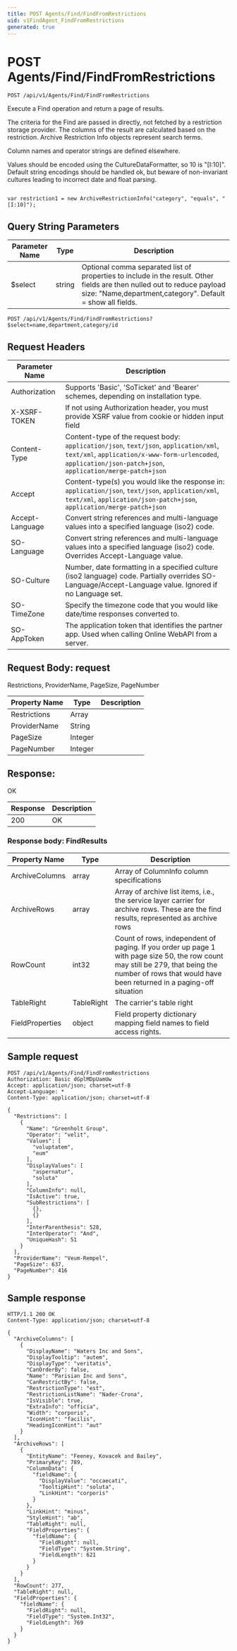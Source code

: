 ```yaml
---
title: POST Agents/Find/FindFromRestrictions
uid: v1FindAgent_FindFromRestrictions
generated: true
---
```


# POST Agents/Find/FindFromRestrictions

```http
POST /api/v1/Agents/Find/FindFromRestrictions
```

Execute a Find operation and return a page of results.


The criteria for the Find are passed in directly, not fetched by a restriction storage provider. The columns of the result are calculated based on the restriction. 
Archive Restriction Info objects represent search terms.


Column names and operator strings are defined elsewhere.


Values should be encoded using the CultureDataFormatter, so 10 is "[I:10]".
Default string encodings should be handled ok, but beware of non-invariant cultures leading to incorrect date and float parsing.






```

var restriction1 = new ArchiveRestrictionInfo("category", "equals", "[I:10]");

```






## Query String Parameters

| Parameter Name | Type |  Description |
|----------------|------|--------------|
| $select | string |  Optional comma separated list of properties to include in the result. Other fields are then nulled out to reduce payload size: "Name,department,category". Default = show all fields. |

```http
POST /api/v1/Agents/Find/FindFromRestrictions?$select=name,department,category/id
```


## Request Headers

| Parameter Name | Description |
|----------------|-------------|
| Authorization  | Supports 'Basic', 'SoTicket' and 'Bearer' schemes, depending on installation type. |
| X-XSRF-TOKEN   | If not using Authorization header, you must provide XSRF value from cookie or hidden input field |
| Content-Type | Content-type of the request body: `application/json`, `text/json`, `application/xml`, `text/xml`, `application/x-www-form-urlencoded`, `application/json-patch+json`, `application/merge-patch+json` |
| Accept         | Content-type(s) you would like the response in: `application/json`, `text/json`, `application/xml`, `text/xml`, `application/json-patch+json`, `application/merge-patch+json` |
| Accept-Language | Convert string references and multi-language values into a specified language (iso2) code. |
| SO-Language | Convert string references and multi-language values into a specified language (iso2) code. Overrides Accept-Language value. |
| SO-Culture | Number, date formatting in a specified culture (iso2 language) code. Partially overrides SO-Language/Accept-Language value. Ignored if no Language set. |
| SO-TimeZone | Specify the timezone code that you would like date/time responses converted to. |
| SO-AppToken | The application token that identifies the partner app. Used when calling Online WebAPI from a server. |

## Request Body: request 

Restrictions, ProviderName, PageSize, PageNumber 

| Property Name | Type |  Description |
|----------------|------|--------------|
| Restrictions | Array |  |
| ProviderName | String |  |
| PageSize | Integer |  |
| PageNumber | Integer |  |

## Response:

OK

| Response | Description |
|----------------|-------------|
| 200 | OK |

### Response body: FindResults

| Property Name | Type |  Description |
|----------------|------|--------------|
| ArchiveColumns | array | Array of ColumnInfo column specifications |
| ArchiveRows | array | Array of archive list items, i.e., the service layer carrier for archive rows. These are the find results, represented as archive rows |
| RowCount | int32 | Count of rows, independent of paging. If you order up page 1 with page size 50, the row count may still be 279, that being the number of rows that would have been returned in a  paging-off situation |
| TableRight | TableRight | The carrier's table right |
| FieldProperties | object | Field property dictionary mapping field names to field access rights. |

## Sample request

```http!
POST /api/v1/Agents/Find/FindFromRestrictions
Authorization: Basic dGplMDpUamUw
Accept: application/json; charset=utf-8
Accept-Language: *
Content-Type: application/json; charset=utf-8

{
  "Restrictions": [
    {
      "Name": "Greenholt Group",
      "Operator": "velit",
      "Values": [
        "voluptatem",
        "eum"
      ],
      "DisplayValues": [
        "aspernatur",
        "soluta"
      ],
      "ColumnInfo": null,
      "IsActive": true,
      "SubRestrictions": [
        {},
        {}
      ],
      "InterParenthesis": 528,
      "InterOperator": "And",
      "UniqueHash": 51
    }
  ],
  "ProviderName": "Veum-Rempel",
  "PageSize": 637,
  "PageNumber": 416
}
```

## Sample response

```http_
HTTP/1.1 200 OK
Content-Type: application/json; charset=utf-8

{
  "ArchiveColumns": [
    {
      "DisplayName": "Waters Inc and Sons",
      "DisplayTooltip": "autem",
      "DisplayType": "veritatis",
      "CanOrderBy": false,
      "Name": "Parisian Inc and Sons",
      "CanRestrictBy": false,
      "RestrictionType": "est",
      "RestrictionListName": "Nader-Crona",
      "IsVisible": true,
      "ExtraInfo": "officia",
      "Width": "corporis",
      "IconHint": "facilis",
      "HeadingIconHint": "aut"
    }
  ],
  "ArchiveRows": [
    {
      "EntityName": "Feeney, Kovacek and Bailey",
      "PrimaryKey": 789,
      "ColumnData": {
        "fieldName": {
          "DisplayValue": "occaecati",
          "TooltipHint": "soluta",
          "LinkHint": "corporis"
        }
      },
      "LinkHint": "minus",
      "StyleHint": "ab",
      "TableRight": null,
      "FieldProperties": {
        "fieldName": {
          "FieldRight": null,
          "FieldType": "System.String",
          "FieldLength": 621
        }
      }
    }
  ],
  "RowCount": 277,
  "TableRight": null,
  "FieldProperties": {
    "fieldName": {
      "FieldRight": null,
      "FieldType": "System.Int32",
      "FieldLength": 769
    }
  }
}
```